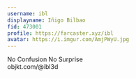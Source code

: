 ```yaml
---
username: ibl
displayname: Iñigo Bilbao
fid: 473001
profile: https://farcaster.xyz/ibl
avatar: https://i.imgur.com/AmjPWyU.jpg
---
```

No Confusion No Surprise  
objkt.com/@ibl3d  
